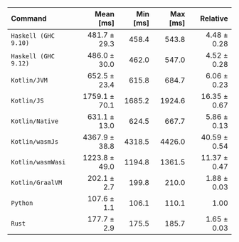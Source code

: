 | Command | Mean [ms] | Min [ms] | Max [ms] | Relative |
|:---|---:|---:|---:|---:|
| `Haskell (GHC 9.10)` | 481.7 ± 29.3 | 458.4 | 543.8 | 4.48 ± 0.28 |
| `Haskell (GHC 9.12)` | 486.0 ± 30.0 | 462.0 | 547.0 | 4.52 ± 0.28 |
| `Kotlin/JVM` | 652.5 ± 23.4 | 615.8 | 684.7 | 6.06 ± 0.23 |
| `Kotlin/JS` | 1759.1 ± 70.1 | 1685.2 | 1924.6 | 16.35 ± 0.67 |
| `Kotlin/Native` | 631.1 ± 13.0 | 624.5 | 667.7 | 5.86 ± 0.13 |
| `Kotlin/wasmJs` | 4367.9 ± 38.8 | 4318.5 | 4426.0 | 40.59 ± 0.54 |
| `Kotlin/wasmWasi` | 1223.8 ± 49.0 | 1194.8 | 1361.5 | 11.37 ± 0.47 |
| `Kotlin/GraalVM` | 202.1 ± 2.7 | 199.8 | 210.0 | 1.88 ± 0.03 |
| `Python` | 107.6 ± 1.1 | 106.1 | 110.1 | 1.00 |
| `Rust` | 177.7 ± 2.9 | 175.5 | 185.7 | 1.65 ± 0.03 |
